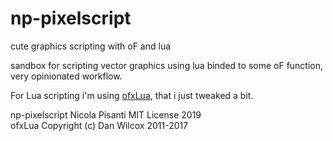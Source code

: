 np-pixelscript
=====================================
cute graphics scripting with oF and lua

sandbox for scripting vector graphics using lua binded to some oF function, very opinionated workflow.

For Lua scripting i'm using [ofxLua](https://github.com/danomatika/ofxLua), that i just tweaked a bit.

np-pixelscript Nicola Pisanti MIT License 2019   
ofxLua Copyright (c) Dan Wilcox 2011-2017   
